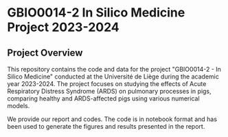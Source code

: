 # GBIO0014-2 In Silico Medicine Project 2023-2024

## Project Overview

This repository contains the code and data for the project "GBIO0014-2 - In Silico Medicine" conducted at the Université de Liège during the academic year 2023-2024. The project focuses on studying the effects of Acute Respiratory Distress Syndrome (ARDS) on pulmonary processes in pigs, comparing healthy and ARDS-affected pigs using various numerical models.

We provide our report and codes. The code is in notebook format and has been used to generate the figures and results presented in the report. 
